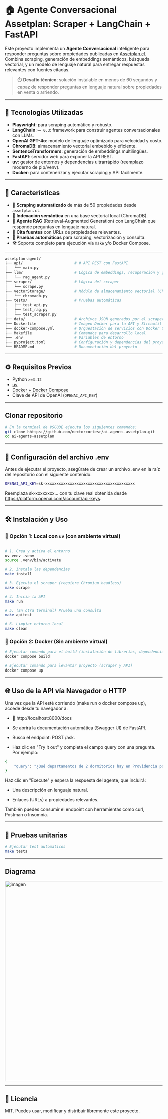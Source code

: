 # 🏠 Agente Conversacional Assetplan: Scraper + LangChain + FastAPI

Este proyecto implementa un **Agente Conversacional** inteligente para responder preguntas sobre propiedades publicadas en [Assetplan.cl](https://www.assetplan.cl). Combina scraping, generación de embeddings semánticos, búsqueda vectorial, y un modelo de lenguaje natural para entregar respuestas relevantes con fuentes citadas.

> ⏱️ **Desafío técnico**: solución instalable en menos de 60 segundos y capaz de responder preguntas en lenguaje natural sobre propiedades en venta o arriendo.

---

## 🧠 Tecnologías Utilizadas

- **Playwright**: para scraping automático y robusto.
- **LangChain** `>= 0.3`: framework para construir agentes conversacionales con LLMs.
- **OpenAI GPT-4o**: modelo de lenguaje optimizado para velocidad y costo.
- **ChromaDB**: almacenamiento vectorial embebido y eficiente.
- **SentenceTransformers**: generación de embeddings multilingües.
- **FastAPI**: servidor web para exponer la API REST.
- **uv**: gestor de entornos y dependencias ultrarrápido (reemplazo moderno de pip/venv).
- **Docker**: para contenerizar y ejecutar scraping y API fácilmente.

---

## 🚀 Características

- 🔎 **Scraping automatizado** de más de 50 propiedades desde `assetplan.cl`.
- 🧠 **Indexación semántica** en una base vectorial local (ChromaDB).
- 🤖 **Agente RAG** (Retrieval-Augmented Generation) con LangChain que responde preguntas en lenguaje natural.
- 🔗 **Cita fuentes** con URLs de propiedades relevantes.
- 🧪 **Pruebas automáticas** para scraping, vectorización y consulta.
- 🛠️ Soporte completo para ejecución vía `make` y/o Docker Compose.

---

```bash
assetplan-agent/
├── api/                       # # API REST con FastAPI
│   └── main.py
├── llm/                       # Lógica de embeddings, recuperación y generación
│   └── rag_agent.py
├── scraper/                   # Lógica del scraper
│   └── scrape.py
├── vectorStorage/             # Módulo de almacenamiento vectorial (ChromaDB)
│   └── chromadb.py
├── tests/                     # Pruebas automáticas
│   ├── test_api.py
│   ├── test_rag.py
│   └── test_scraper.py
├── data/                      # Archivos JSON generados por el scraper
├── Dockerfile                 # Imagen Docker para la API y Streamlit
├── docker-compose.yml         # Orquestación de servicios con Docker Compose
├── Makefile                   # Comandos para desarrollo local
├── .env                       # Variables de entorno
├── pyproject.toml             # Configuración y dependencias del proyecto
└── README.md                  # Documentación del proyecto
```

---

## ⚙️ Requisitos Previos

- Python `>=3.12`
- [uv](https://docs.astral.sh/uv/getting-started/installation/)
- [Docker + Docker Compose](https://docs.docker.com/get-docker/)
- Clave de API de OpenAI (`OPENAI_API_KEY`)

---

## Clonar repositorio

```bash
# En la terminal de VSCODE ejecuta los siguientes comandos:
git clone hhttps://github.com/nectorcortesr/ai-agents-assetplan.git
cd ai-agents-assetplan
```

---

## 🔐 Configuración del archivo .env

Antes de ejecutar el proyecto, asegúrate de crear un archivo .env en la raíz del repositorio con el siguiente contenido:

```bash
OPENAI_API_KEY=sk-xxxxxxxxxxxxxxxxxxxxxxxxxxxxxxxxxxxxxxxx
```

Reemplaza sk-xxxxxxxx... con tu clave real obtenida desde https://platform.openai.com/account/api-keys.

---

## 🛠️ Instalación y Uso

### 🔧 Opción 1: Local con `uv` (con ambiente virtual)

```bash

# 1. Crea y activa el entorno
uv venv .venv
source .venv/bin/activate

# 2. Instala las dependencias
make install

# 3. Ejecuta el scraper (requiere Chromium headless)
make scrape

# 4. Inicia la API
make run

# 5. (En otra terminal) Prueba una consulta
make apitest

# 6. Limpiar entorno local
make clean
```

### 🔧 Opción 2: Docker (Sin ambiente virtual)

```bash
# Ejecutar comando para el build (instalación de librerías, dependencias y levantar entorno)
docker compose build

# Ejecutar comando para levantar proyecto (scraper y API)
docker compose up
```
---

## 🌐 Uso de la API vía Navegador o HTTP

Una vez que la API esté corriendo (make run o docker compose up), accede desde tu navegador a:

- 🔗 http://localhost:8000/docs

- Se abrirá la documentación automática (Swagger UI) de FastAPI.

- Busca el endpoint: POST /ask.

- Haz clic en "Try it out" y completa el campo query con una pregunta. Por ejemplo:

```bash
{
    "query": "¿Qué departamentos de 2 dormitorios hay en Providencia por menos de 3000 UF?"
}
```

Haz clic en "Execute" y espera la respuesta del agente, que incluirá:

- Una descripción en lenguaje natural.

- Enlaces (URLs) a propiedades relevantes.

También puedes consumir el endpoint con herramientas como curl, Postman o Insomnia.

---

## 🧪 Pruebas unitarias

```bash
# Ejecutar test automaticos
make tests

```
---

## Diagrama 

<img width="734" height="639" alt="imagen" src="https://github.com/user-attachments/assets/11021ef6-d798-4a54-9ea6-78dba2fe642d" />

---

## 📄 Licencia

MIT. Puedes usar, modificar y distribuir libremente este proyecto.
